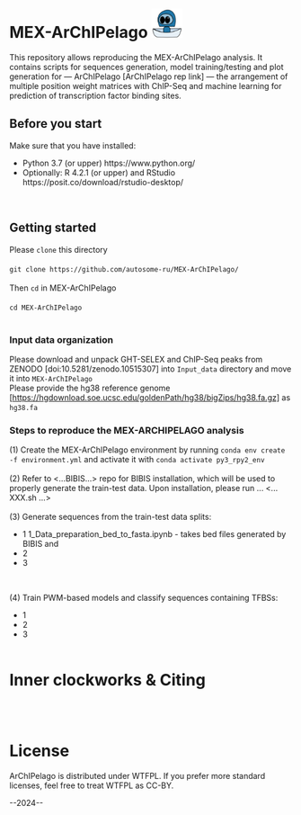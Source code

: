 # MEX-ArChIPelago <img src='./Archipelago.png' width='55'>
This repository allows reproducing the MEX-ArChIPelago analysis. It contains scripts for sequences generation, model training/testing and plot generation for — ArChIPelago [ArChIPelago rep link] — the arrangement of multiple position weight matrices with ChIP-Seq and machine learning for prediction of transcription factor binding sites.
</br>
 
## Before you start

Make sure that you have installed:
<ul>
<li>Python 3.7 (or upper) https://www.python.org/
<li>Optionally: R 4.2.1 (or upper) and RStudio https://posit.co/download/rstudio-desktop/
</ul>
</br>

## Getting started

Please ```clone``` this directory</br></br>
```git clone https://github.com/autosome-ru/MEX-ArChIPelago/```</br></br>
Then ```cd``` in MEX-ArChIPelago </br></br>
```cd MEX-ArChIPelago```</br></br>

### Input data organization
Please download and unpack GHT-SELEX and ChIP-Seq peaks from ZENODO [doi:10.5281/zenodo.10515307] into ```Input_data``` directory and move it into ```MEX-ArChIPelago``` </br>
Please provide the hg38 reference genome [https://hgdownload.soe.ucsc.edu/goldenPath/hg38/bigZips/hg38.fa.gz] as ```hg38.fa```

### Steps to reproduce the MEX-ARCHIPELAGO analysis
(1) Create the MEX-ArChIPelago environment by running ```conda env create -f environment.yml``` and activate it with ```conda activate py3_rpy2_env```</br></br>
(2) Refer to <...BIBIS...> repo for BIBIS installation, which will be used to properly generate the train-test data. Upon installation, please run ... <... XXX.sh ...></br></br>
(3) Generate sequences from the train-test data splits:
- 1 1_Data_preparation_bed_to_fasta.ipynb - takes bed files generated by BIBIS and 
- 2
- 3
</br>

(4) Train PWM-based models and classify sequences containing TFBSs:
- 1
- 2
- 3
</br></br>

# Inner clockworks & Citing
</br></br>

# License
ArChIPelago is distributed under WTFPL. If you prefer more standard licenses, feel free to treat WTFPL as CC-BY.

--2024--
